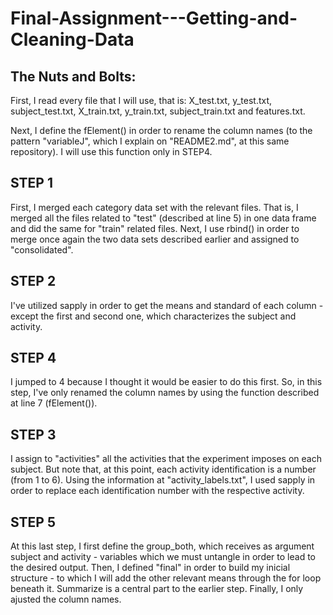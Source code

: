 # Final-Assignment---Getting-and-Cleaning-Data

## The Nuts and Bolts:

First, I read every file that I will use, that is: X_test.txt, y_test.txt, subject_test.txt, X_train.txt, y_train.txt, subject_train.txt and features.txt.

Next, I define the fElement() in order to rename the column names (to the pattern "variableJ", which I explain on "README2.md", at this same repository). I will use this function only in STEP4.

## STEP 1

First, I merged each category data set with the relevant files. That is, I merged all the files related to "test" (described at line 5) in one data frame and did the same for "train" related files. Next, I use rbind() in order to merge once again the two data sets described earlier and assigned to "consolidated".

## STEP 2

I've utilized sapply in order to get the means and standard of each column - except the first and second one, which characterizes the subject and activity.

## STEP 4

I jumped to 4 because I thought it would be easier to do this first. So, in this step, I've only renamed the column names by using the function described at line 7 (fElement()).

## STEP 3

I assign to "activities" all the activities that the experiment imposes on each subject. But note that, at this point, each activity identification is a number (from 1 to 6). Using the information at "activity_labels.txt", I used sapply in order to replace each identification number with the respective activity.

## STEP 5

At this last step, I first define the group_both, which receives as argument subject and activity - variables which we must untangle in order to lead to the desired output. Then, I defined "final" in order to build my inicial structure - to which I will add the other relevant means through the for loop beneath it. Summarize is a central part to the earlier step. Finally, I only ajusted the column names.

